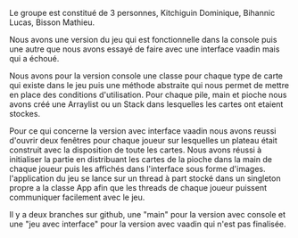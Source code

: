 Le groupe est constitué de 3 personnes, Kitchiguin Dominique, Bihannic Lucas, Bisson Mathieu.

Nous avons une version du jeu qui est fonctionnelle dans la console puis une autre
que nous avons essayé de faire avec une interface vaadin mais qui a échoué.

Nous avons pour la version console une classe pour chaque type de carte qui existe dans le jeu puis une méthode abstraite qui nous permet de mettre en place des conditions d'utilisation.
Pour chaque pile, main et pioche nous avons créé une Arraylist ou un Stack dans lesquelles les cartes ont etaient stockes.


Pour ce qui concerne la version avec interface vaadin nous avons reussi d'ouvrir deux fenêtres pour chaque joueur sur lesquelles un plateau était construit avec la disposition de toute
les cartes. Nous avons réussi à initialiser la partie en distribuant les cartes de la pioche dans la main de chaque joueur puis les affichés dans l'interface sous forme d'images.
l'application du jeu se lance sur un thread à part stocké dans un singleton propre a la classe App afin que les threads de chaque joueur puissent communiquer facilement avec le jeu.


Il y a deux branches sur github, une "main" pour la version avec console et une "jeu avec interface" pour la version avec vaadin qui n'est pas finalisée.

